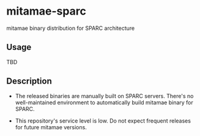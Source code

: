 # mitamae-sparc

mitamae binary distribution for SPARC architecture

## Usage

TBD

## Description

* The released binaries are manually built on SPARC servers.
  There's no well-maintained environment to automatically build mitamae binary for SPARC.

* This repository's service level is low.
  Do not expect frequent releases for future mitamae versions.
